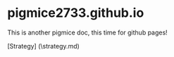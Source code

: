# pigmice2733.github.io
This is another pigmice doc, this time for github pages!


[Strategy] (\strategy.md)

